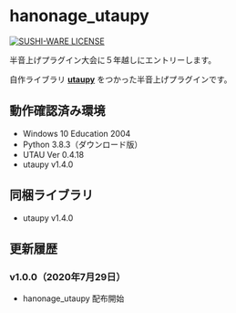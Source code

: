 # hanonage_utaupy

[![SUSHI-WARE LICENSE](https://img.shields.io/badge/license-SUSHI--WARE%F0%9F%8D%A3-blue.svg)](https://github.com/MakeNowJust/sushi-ware)

半音上げプラグイン大会に５年越しにエントリーします。

自作ライブラリ **[utaupy](https://github.com/oatsu-gh/utaupy)** をつかった半音上げプラグインです。

## 動作確認済み環境

- Windows 10 Education 2004
- Python 3.8.3（ダウンロード版）
- UTAU Ver 0.4.18
- utaupy v1.4.0

## 同梱ライブラリ

- utaupy v1.4.0

## 更新履歴

### v1.0.0（2020年7月29日）

- hanonage_utaupy 配布開始
